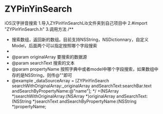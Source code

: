 # ZYPinYinSearch
iOS汉字拼音搜索
1.导入ZYPinYinSearchLib文件夹到自己项目中
2.#import "ZYPinYinSearch.h"
3.调用方法
/**
 *  搜索数组，返回新的数组。目前支持NSString，NSDictionnary，自定义Model，后面两个可以指定按照哪个字段搜索
 *
 *  @param     originalArray      要搜索的数据源
 *  @param     searchText         搜索的文本
 *  @param     propertyName       按照字典中或者model中哪个字段搜索，如果数组中存的是NSString，则传@""即可
 *  @example   _dataSourceArray = [ZYPinYinSearch searchWithOriginalArray:_originalArray andSearchText:searchBar.text andSearchByPropertyName:@"name"];
 */
+(NSArray *)searchWithOriginalArray:(NSArray *)originalArray andSearchText:(NSString *)searchText andSearchByPropertyName:(NSString *)propertyName;
